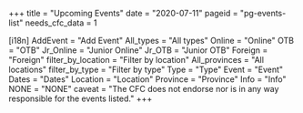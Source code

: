 +++
title = "Upcoming Events"
date = "2020-07-11"
pageid = "pg-events-list"
needs_cfc_data = 1

[i18n]
    AddEvent = "Add Event"
    All_types = "All types"
    Online = "Online"
    OTB = "OTB"
    Jr_Online = "Junior Online"
    Jr_OTB = "Junior OTB"
    Foreign = "Foreign"
    filter_by_location = "Filter by location"
    All_provinces = "All locations"
    filter_by_type = "Filter by type"
    Type = "Type"
    Event = "Event"
    Dates = "Dates"
    Location = "Location"
    Province = "Province"
    Info = "Info"
    NONE = "NONE"
    caveat = "The CFC does not endorse nor is in any way responsible for the events listed."
+++


